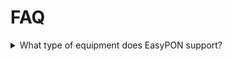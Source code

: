 # FAQ

<details>

<summary>What type of equipment does EasyPON support?</summary>

We are currently in an active development stage and we plan to expand our list of supported hardware, you can be the one to help us with this by simply applying the contact form as a request. [Here is a link](https://app.gitbook.com/o/FLfeqEYvh9QVB713VXQE/s/MviMfLPCHms6Yo2oirJF/\~/changes/5/first-steps-in-easypon/supported-olts) to the types of equipment we currently support.

</details>
